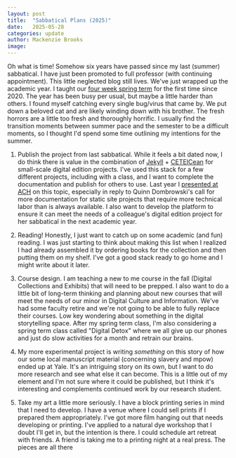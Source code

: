 ```yaml
---
layout: post
title:  "Sabbatical Plans (2025)"
date:   2025-05-28
categories: update
author: Mackenzie Brooks
image: 
---
```


Oh what is time! Somehow six years have passed since my last (summer) sabbatical. I have just been promoted to full professor (with continuing appointment). This little neglected blog still lives. We've just wrapped up the academic year. I taught our [four week spring term](https://mackenziekbrooks.github.io/dci271-s25-newdarkage/) for the first time since 2020. The year has been busy per usual, but maybe a little harder than others. I found myself catching every single bug/virus that came by. We put down a beloved cat and are likely winding down with his brother. The fresh horrors are a little too fresh and thoroughly horrific. I usually find the transition moments between summer pace and the semester to be a difficult moments, so I thought I'd spend some time outlining my intentions for the summer. 

1. Publish the project from last sabbatical. While it feels a bit dated now, I do think there is value in the combination of [Jekyll](https://jekyllrb.com/) + [CETEICean](https://github.com/TEIC/CETEIcean) for small-scale digital edition projects. I've used this stack for a few different projects, including with a class, and I want to complete the documentation and publish for others to use. Last year I [presented at ACH](https://docs.google.com/presentation/d/1hhkETm1SsgV00F8lSSM646d3AwSvibIGse6g0lL21qE/edit?usp=sharing) on this topic, especially in reply to Quinn Dombrowski's call for more documentation for static site projects that require more technical labor than is always available. I also want to develop the platform to ensure it can meet the needs of a colleague's digital edition project for her sabbatical in the next academic year.

2. Reading! Honestly, I just want to catch up on some academic (and fun) reading. I was just starting to think about making this list when I realized I had already assembled it by ordering books for the collection and then putting them on my shelf. I've got a good stack ready to go home and I might write about it later.


3. Course design. I am teaching a new to me course in the fall (Digital Collections and Exhibits) that will need to be prepped. I also want to do a little bit of long-term thinking and planning about new courses that will meet the needs of our minor in Digital Culture and Information. We've had some faculty retire and we're not going to be able to fully replace their courses. Low key wondering about something in the digital storytelling space. After my spring term class, I'm also considering a spring term class called "Digital Detox" where we all give up our phones and just do slow activities for a month and retrain our brains. 


4. My more experimental project is writing *something* on this story of how our some local manuscript material (concerning slavery and mpow) ended up at Yale. It's an intriguing story on its own, but I want to do more research and see what else it can become. This is a little out of my element and I'm not sure where it could be published, but I think it's interesting and complements continued work by our research student. 


5. Take my art a little more seriously. I have a block printing series in mind that I need to develop. I have a venue where I could sell prints if I prepared them appropriately. I've got more film hanging out that needs developing or printing. I've applied to a natural dye workshop that I doubt I'll get in, but the intention is there. I could schedule art retreat with friends. A friend is taking me to a printing night at a real press. The pieces are all there


